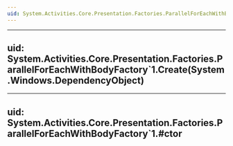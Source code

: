 ```yaml
---
uid: System.Activities.Core.Presentation.Factories.ParallelForEachWithBodyFactory`1
---
```


---
uid: System.Activities.Core.Presentation.Factories.ParallelForEachWithBodyFactory`1.Create(System.Windows.DependencyObject)
---

---
uid: System.Activities.Core.Presentation.Factories.ParallelForEachWithBodyFactory`1.#ctor
---
